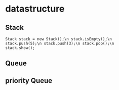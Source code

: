 # datastructure
## Stack 
<code>Stack stack = new Stack();\n
stack.isEmpty();\n
stack.push(5);\n
stack.push(3);\n
stack.pop();\n
stack.show();</code>
## Queue
## priority Queue
